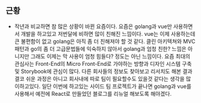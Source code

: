 ## 근황
- 작년과 비교하면 참 많은 상황이 바뀐 요즘이다. 요즘은 golang과 vue만 사용하면서 개발을 하고있고 저번달에 비하면 많이 친해진 느낌이다. vue는 이제 사용하는데 큰 불편함이 없고 golang은 아직 좀 더 친해져야 할 것 같다. 클린 아키텍쳐와 MVC패턴과 go의 좀 더 고급문법들에 익숙하지 않아서 golang과 엄청 친한? 느낌은 아니지만 그래도 이제는 막 사용이 엄청 힘들다? 정도는 아닌 느낌이다. 요즘 최대의 관심사는 Front-End의 Micro Front-End로 가야하는 방향과 디자인 시스템 구축 및 Storybook에 관심이 많다. 다른 회사들의 정보도 찾아보고 리서치도 해본 결과 결코 쉬운 과정은 아니고 회사내에 따로 팀이 필요할수도 있을것 같다는 생각을 많이하고있다. 일단 이번에 하고있는 사이드 팀 프로젝트가 끝나면 golang과 vue를 사용해서 예전에 React로 만들었던 블로그를 리뉴얼 해보도록 해야겠다.
